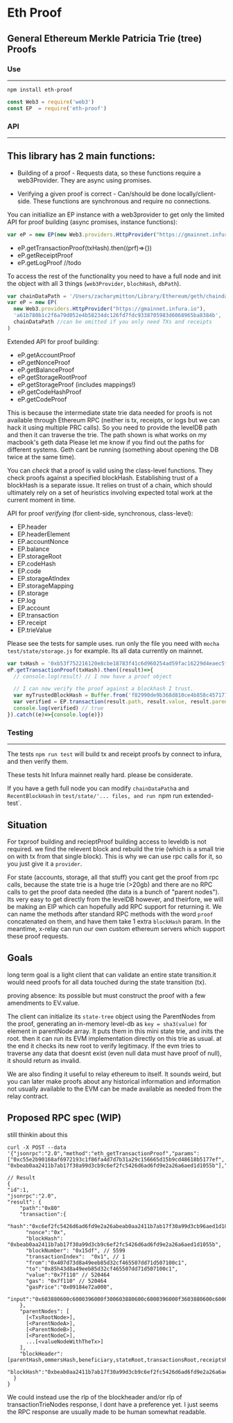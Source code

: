# Eth Proof
## General Ethereum Merkle Patricia Trie (tree) Proofs

### Use
---
```
npm install eth-proof
```
```javascript
const Web3 = require('web3')
const EP  = require('eth-proof')
```

### API
------

This library has 2 main functions:
----------------------------------

* Building of a proof - Requests data, so these functions require a web3Provider. They are async using promises.

* Verifying a given proof is correct - Can/should be done locally/client-side. These functions are synchronous and require no connections.

You can initiallize an EP instance with a web3provider to get only the limited API for proof building (async promises, instance functions):

```javascript
var eP = new EP(new Web3.providers.HttpProvider("https://gmainnet.infura.io"))
```

* eP.getTransactionProof(txHash).then((prf)=>{})
* eP.getReceiptProof
* eP.getLogProof //todo

To access the rest of the functionality you need to have a full node and init the object with all 3 things (`web3Provider`, `blochHash`, `dbPath`). 

```javascript
var chainDataPath = '/Users/zacharymitton/Library/Ethereum/geth/chaindata'
var eP = new EP(
  new Web3.providers.HttpProvider("https://gmainnet.infura.io"),
  'a61b780b1c2f6a79d052e4b58234dc126fd7fdc9338705983d6068965ba8384b',
  chainDataPath //can be omitted if you only need TXs and receipts
)
```

Extended API for proof building:

* eP.getAccountProof
* eP.getNonceProof
* eP.getBalanceProof
* eP.getStorageRootProof
* eP.getStorageProof (includes mappings!)
* eP.getCodeHashProof
* eP.getCodeProof

This is because the intermediate state trie data needed for proofs is not available through Ethereum RPC (neither is tx, receipts, or logs but we can hack it using multiple PRC calls). So you need to provide the levelDB path and then it can traverse the trie. The path shown is what works on my macbook's geth data Please let me know if you find out the paths for different systems. Geth cant be running (something about opening the DB twice at the same time).

You can *check* that a proof is valid using the class-level functions. They check proofs against a specified blockHash. Establishing trust of a blockHash is a separate issue. It relies on trust of a chain, which should ultimately rely on a set of heuristics involving expected total work at the current moment in time.

API for proof *verifying* (for client-side, synchronous, class-level):

* EP.header
* EP.headerElement
* EP.accountNonce
* EP.balance
* EP.storageRoot
* EP.codeHash
* EP.code
* EP.storageAtIndex
* EP.storageMapping
* EP.storage
* EP.log
* EP.account
* EP.transaction
* EP.receipt
* EP.trieValue

Please see the tests for sample uses. run only the file you need with `mocha test/state/storage.js` for example. Its all data currently on mainnet.

```javascript
var txHash = '0xb53f752216120e8cbe18783f41c6d960254ad59fac16229d4eaec5f7591319de'
eP.getTransactionProof(txHash).then((result)=>{
  // console.log(result) // I now have a proof object

  // I can now verify the proof against a blockhash I trust.
  var myTrustedBlockHash = Buffer.from('f82990de9b368d810ce4b858c45717737245aa965771565f8a41df4c75acc171','hex')
  var verified = EP.transaction(result.path, result.value, result.parentNodes, result.header, myTrustedBlockHash)
  console.log(verified) // true
}).catch((e)=>{console.log(e)})
```

### Testing
----------
The tests `npm run test` will build tx and receipt proofs by connect to infura, and then verify them.

These tests hit Infura mainnet really hard. please be considerate.

If you have a geth full node you can modify `chainDataPath`a and `RecentBlockHash` in `test/state/'... files, and run `npm run extended-test`.



Situation
---------
For txproof building and recieptProof building access to leveldb is not required. we find the relevent block and rebuild the trie (which is a small trie on with tx from that single block). This is why we can use rpc calls for it, so you just give it a `provider`.

For state (accounts, storage, all that stuff) you cant get the proof from rpc calls, because the state trie is a huge trie (>20gb) and there are no RPC calls to get the proof data needed (the data is a bunch of "parent nodes"). Its very easy to get directly from the levelDB however, and theirfore, we will be making an EIP which can hopefully add RPC support for returning it. We can name the methods after standard RPC methods with the word `proof` concatenated on them, and have them take 1 extra `blockHash` param. In the meantime, x-relay can run our own custom ethereum servers which support these proof requests.


Goals
-----

long term goal is a light client that can validate an entire state transition.it would need proofs for all data touched during the state transition (tx).

proving absence:
its possible but must construct the proof with a few amendments to EV.value.

The client can initialize its `state-tree` object using the ParentNodes from the proof, generating an in-memory level-db as `key = sha3(value)` for element in parentNode array. It puts them in this mini state trie, and inits the root. then it can run its EVM implementation directly on this trie as usual. at the end it checks its new root to verify legitimacy. If the evm tries to traverse any data that doesnt exist (even null data must have proof of null), it should return as invalid.

We are also finding it useful to relay ethereum to itself. It sounds weird, but you can later make proofs about any historical information and information not usually available to the EVM can be made available as needed from the relay contract.

Proposed RPC spec (WIP)
-----------------
still thinkin about this

```
curl -X POST --data '{"jsonrpc":"2.0","method":"eth_getTransactionProof","params":["0xc55e2b90168af6972193c1f86fa4d7d7b31a29c156665d15b9cd48618b5177ef", "0xbeab0aa2411b7ab17f30a99d3cb9c6ef2fc5426d6ad6fd9e2a26a6aed1d1055b"],"id":1}'

// Result
{
"id":1,
"jsonrpc":"2.0",
"result": {
    "path":"0x80"
    "transaction":{
      "hash":"0xc6ef2fc5426d6ad6fd9e2a26abeab0aa2411b7ab17f30a99d3cb96aed1d1055b",
      "nonce":"0x",
      "blockHash": "0xbeab0aa2411b7ab17f30a99d3cb9c6ef2fc5426d6ad6fd9e2a26a6aed1d1055b",
      "blockNumber": "0x15df", // 5599
      "transactionIndex":  "0x1", // 1
      "from":"0x407d73d8a49eeb85d32cf465507dd71d507100c1",
      "to":"0x85h43d8a49eeb85d32cf465507dd71d507100c1",
      "value":"0x7f110" // 520464
      "gas": "0x7f110" // 520464
      "gasPrice":"0x09184e72a000",
      "input":"0x603880600c6000396000f300603880600c6000396000f3603880600c6000396000f360",
    },
    "parentNodes": [
      [<TxsRootNode>],
      [<ParentNodeA>],
      [<ParentNodeB>],
      [<ParentNodeC>],
      ...[<valueNodeWithTheTx>]
    ],
    "blockHeader": [parentHash,ommersHash,beneficiary,stateRoot,transactionsRoot,receiptsRoot,logsBloom,,difficulty,number,gasLimit,gasUsed,timestamp,extraData,mixHash,nonce],
    "blockHash":"0xbeab0aa2411b7ab17f30a99d3cb9c6ef2fc5426d6ad6fd9e2a26a6aed1d1055b"
  }
}
```

We could instead use the rlp of the blockheader and/or rlp of transactionTrieNodes response, I dont have a preference yet. I just seems the RPC response are usually made to be human somewhat readable.
